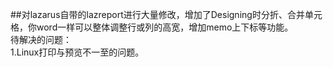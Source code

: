 ##对lazarus自带的lazreport进行大量修改，增加了Designing时分折、合并单元格，你word一样可以整体调整行或列的高宽，增加memo上下标等功能。  
待解决的问题：  
1.Linux打印与预览不一至的问题。  
